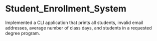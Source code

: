 # Student_Enrollment_System
Implemented a CLI application that prints all students, invalid email addresses, average number of class days, and students in a requested degree program.
